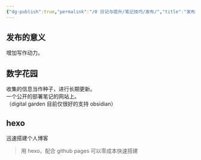 ```yaml
---
{"dg-publish":true,"permalink":"/0 日记与提升/笔记技巧/发布/","title":"发布"}
---
```



## 发布的意义
增加写作动力。
## 数字花园
收集的信息当作种子，进行长期更新。  
一个公开的部署笔记的网站上。  
（digital garden 目前仅很好的支持 obsidian）
## hexo
迅速搭建个人博客
>用 hexo，配合 github pages 可以零成本快速搭建